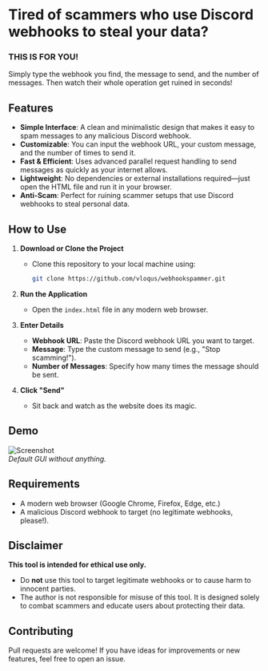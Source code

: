 # Tired of scammers who use Discord webhooks to steal your data?  

### THIS IS FOR YOU!  
Simply type the webhook you find, the message to send, and the number of messages. Then watch their whole operation get ruined in seconds!  

## Features  
- **Simple Interface**: A clean and minimalistic design that makes it easy to spam messages to any malicious Discord webhook.  
- **Customizable**: You can input the webhook URL, your custom message, and the number of times to send it.  
- **Fast & Efficient**: Uses advanced parallel request handling to send messages as quickly as your internet allows.  
- **Lightweight**: No dependencies or external installations required—just open the HTML file and run it in your browser.  
- **Anti-Scam**: Perfect for ruining scammer setups that use Discord webhooks to steal personal data.  

## How to Use  
1. **Download or Clone the Project**  
   - Clone this repository to your local machine using:  
     ```bash
     git clone https://github.com/vloqus/webhookspammer.git
     ```  

2. **Run the Application**  
   - Open the `index.html` file in any modern web browser.  

3. **Enter Details**  
   - **Webhook URL**: Paste the Discord webhook URL you want to target.  
   - **Message**: Type the custom message to send (e.g., "Stop scamming!").  
   - **Number of Messages**: Specify how many times the message should be sent.  

4. **Click "Send"**  
   - Sit back and watch as the website does its magic.  

## Demo  
![Screenshot](https://cdn.discordapp.com/attachments/1306407948351836273/1308238554765197362/DN082Wg.png?ex=673d3799&is=673be619&hm=43484b4f75602b1d4280443a8e9c41cacaab77403365210f828811152d272558&)  
*Default GUI without anything.*  

## Requirements  
- A modern web browser (Google Chrome, Firefox, Edge, etc.)  
- A malicious Discord webhook to target (no legitimate webhooks, please!).  

## Disclaimer  
**This tool is intended for ethical use only.**  
- Do **not** use this tool to target legitimate webhooks or to cause harm to innocent parties.  
- The author is not responsible for misuse of this tool. It is designed solely to combat scammers and educate users about protecting their data.  

## Contributing  
Pull requests are welcome! If you have ideas for improvements or new features, feel free to open an issue. 
